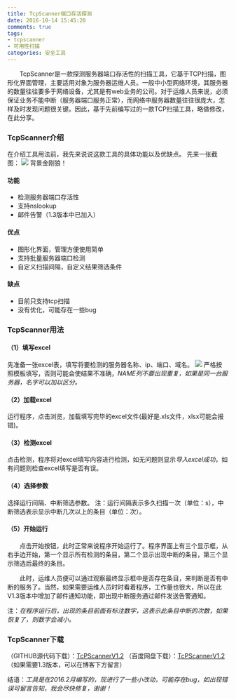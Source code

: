```yaml
---
title: TcpScanner端口存活探测
date: 2016-10-14 15:45:20
comments: true
tags: 
- tcpscanner
- 可用性扫描
categories: 安全工具
---
```

　　TcpScanner是一款探测服务器端口存活性的扫描工具，它基于TCP扫描，图形化界面管理，主要适用对象为服务器运维人员。一般中小型网络环境，其服务器的数量往往要多于网络设备，尤其是有web业务的公司。对于运维人员来说，必须保证业务不能中断（服务器端口服务正常），而网络中服务器数量往往很庞大，怎样及时发现问题很关键。因此，基于先前编写过的一款TCP扫描工具，略做修改，在此分享。

### TcpScanner介绍
在介绍工具用法前，我先来说说这款工具的具体功能以及优缺点。
先来一张截图：
![](/upload_image/20161014/jietu.png)
背景金刚狼！

#### 功能
* 检测服务器端口存活性
* 支持nslookup
* 邮件告警（1.3版本中已加入）

#### 优点
* 图形化界面，管理方便使用简单
* 支持批量服务器端口检测
* 自定义扫描间隔，自定义结果筛选条件

#### 缺点
* 目前只支持tcp扫描
* 没有优化，可能存在一些bug


### TcpScanner用法
#### （1）填写excel
先准备一张excel表，填写将要检测的服务器名称、ip、端口、域名。
![](/upload_image/20161014/excel.png)
严格按照模板填写，否则可能会使结果不准确，*NAME列不要出现重复，如果是同一台服务器，名字可以加以区分。*
#### （2）加载excel
运行程序，点击浏览，加载填写完毕的excel文件(最好是.xls文件，xlsx可能会报错)。
#### （3）检测excel
点击检测，程序将对excel填写内容进行检测，如无问题则显示*导入excel成功*，如有问题则检查excel填写是否有误。
#### （4）选择参数
选择运行间隔、中断筛选参数。
注：运行间隔表示多久扫描一次（单位：s），中断筛选表示显示中断几次以上的条目（单位：次）。
#### （5）开始运行
　　点击开始按钮，此时正常来说程序开始运行了。程序界面上有三个显示框，从右手边开始，第一个显示所有检测的条目，第二个显示出现中断的条目，第三个显示筛选后最终的条目。

　　此时，运维人员便可以通过观察最终显示框中是否存在条目，来判断是否有中断的服务了。当然，如果需要运维人员时时看着程序，工作量也很大，所以在此V1.3版本中增加了邮件通知功能，即出现中断服务通过邮件发送告警通知。

注：*在程序运行后，出现的条目前面有标注数字，这表示此条目中断的次数，如果恢复了，则数字会减小。*

### TcpScanner下载
（GITHUB源代码下载）：[TcPScannerV1.2](https://github.com/tengzhangchao/TcpScanner)
（百度网盘下载）：[TcPScannerV1.2](http://pan.baidu.com/s/1hsjYQlI)
（如果需要1.3版本，可以在博客下方留言）

结语：*工具是在2016.2月编写的，现进行了一些小改动，可能存在bug，如出现错误可留言告知，我会尽快修复，谢谢！*


